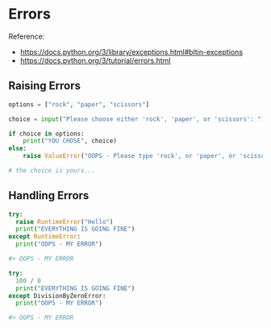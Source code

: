 # Errors

Reference:

  + https://docs.python.org/3/library/exceptions.html#bltin-exceptions
  + https://docs.python.org/3/tutorial/errors.html

## Raising Errors

```python
options = ["rock", "paper", "scissors"]

choice = input("Please choose either 'rock', 'paper', or 'scissors': ")

if choice in options:
    print("YOU CHOSE", choice)
else:
    raise ValueError("OOPS - Please type 'rock', or 'paper', or 'scissors' (without using using quotation marks).")

# the choice is yours...
```

## Handling Errors

```python
try:
  raise RuntimeError("Hello")
  print("EVERYTHING IS GOING FINE")
except RuntimeError:
  print("OOPS - MY ERROR")

#> OOPS - MY ERROR
```

```python
try:
  100 / 0
  print("EVERYTHING IS GOING FINE")
except DivisionByZeroError:
  print("OOPS - MY ERROR")

#> OOPS - MY ERROR
```

